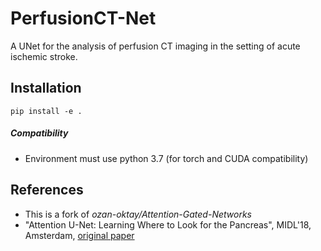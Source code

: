 # PerfusionCT-Net
A UNet for the analysis of perfusion CT imaging in the setting of acute ischemic stroke. 


## Installation
`pip install -e .`

##### Compatibility

- Environment must use python 3.7 (for torch and CUDA compatibility)

## References

- This is a fork of *ozan-oktay/Attention-Gated-Networks*   
- "Attention U-Net: Learning Where to Look for the Pancreas", MIDL'18, Amsterdam, [original paper](https://openreview.net/pdf?id=Skft7cijM) <br />

